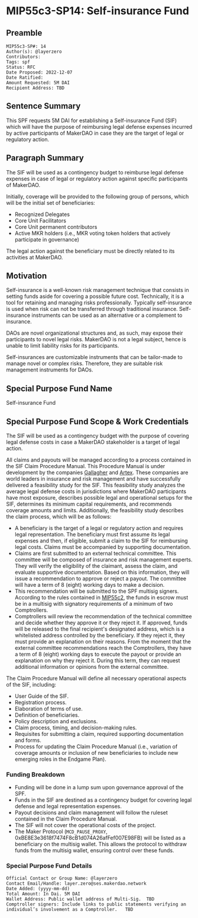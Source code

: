 # MIP55c3-SP14: Self-insurance Fund
 
## Preamble
 
```
MIP55c3-SP#: 14
Author(s): @layerzero
Contributors:
Tags: spf
Status: RFC
Date Proposed: 2022-12-07
Date Ratified: 
Amount Requested: 5M DAI
Recipient Address: TBD
```
 
## Sentence Summary
 
This SPF requests 5M DAI for establishing a Self-insurance Fund (SIF) which will have the purpose of reimbursing legal defense expenses incurred by active participants of MakerDAO in case they are the target of legal or regulatory action.
 
## Paragraph Summary
 
The SIF will be used as a contingency budget to reimburse legal defense expenses in case of legal or regulatory action against specific participants of MakerDAO.
 
Initially, coverage will be provided to the following group of persons, which will be the initial set of beneficiaries:
 
- Recognized Delegates
- Core Unit Facilitators
- Core Unit permanent contributors
- Active MKR holders (i.e., MKR voting token holders that actively participate in governance) 
 
The legal action against the beneficiary must be directly related to its activities at MakerDAO.
 
## Motivation
 
Self-insurance is a well-known risk management technique that consists in setting funds aside for covering a possible future cost. Technically, it is a tool for retaining and managing risks professionally. Typically self-insurance is used when risk can not be transferred through traditional insurance. Self-insurance instruments can be used as an alternative or a complement to insurance.
 
DAOs are novel organizational structures and, as such, may expose their participants to novel legal risks. MakerDAO is not a legal subject, hence is unable to limit liability risks for its participants.
 
Self-insurances are customizable instruments that can be tailor-made to manage novel or complex risks. Therefore, they are suitable risk management instruments for DAOs.
 
## Special Purpose Fund Name
 
Self-insurance Fund
 
## Special Purpose Fund Scope & Work Credentials
 
The SIF will be used as a contingency budget with the purpose of covering legal defense costs in case a MakerDAO stakeholder is a target of legal action.
 
All claims and payouts will be managed according to a process contained in the SIF Claim Procedure Manual. This Procedure Manual is under development by the companies [Gallagher](https://www.ajg.com/us/) and [Artex](https://www.artexrisk.com/). These companies are world leaders in insurance and risk management and have successfully delivered a feasibility study for the SIF. This feasibility study analyzes the average legal defense costs in jurisdictions where MakerDAO participants have most exposure, describes possible legal and operational setups for the SIF, determines its minimum capital requirements, and recommends coverage amounts and limits. Additionally, the feasibility study describes the claim process, which will be as follows: 
 
- A beneficiary is the target of a legal or regulatory action and requires legal representation. The beneficiary must first assume its legal expenses and then, if eligible, submit a claim to the SIF for reimbursing legal costs. Claims must be accompanied by supporting documentation.
- Claims are first submitted to an external technical committee. This committee will be composed of insurance and risk management experts. They will verify the eligibility of the claimant, assess the claim, and evaluate supportive documentation. Based on this information, they will issue a recommendation to approve or reject a payout. The committee will have a term of 8 (eight) working days to make a decision.
- This recommendation will be submitted to the SPF multisig signers. According to the rules contained in [MIP55c2](https://mips.makerdao.com/mips/details/MIP55#MIP55c2), the funds in escrow must be in a multisig with signatory requirements of a minimum of two Comptrollers. 
- Comptrollers will review the recommendation of the technical committee and decide whether they approve it or they reject it. If approved, funds will be released to the final recipient's designated address, which is a whitelisted address controlled by the beneficiary. If they reject it, they must provide an explanation on their reasons. From the moment that the external committee recommendations reach the Comptrollers, they have a term of 8 (eight) working days to execute the payout or provide an explanation on why they reject it. During this term, they can request additional information or opinions from the external committee.
 
 The Claim Procedure Manual will define all necessary operational aspects of the SIF, including:
 
- User Guide of the SIF.
- Registration process.
- Elaboration of terms of use.
- Definition of beneficiaries.
- Policy description and exclusions.
- Claim process, timing, and decision-making rules.
- Requisites for submitting a claim, required supporting documentation and forms.
- Process for updating the Claim Procedure Manual (i.e., variation of coverage amounts or inclusion of new beneficiaries to include new emerging roles in the Endgame Plan). 
 
### Funding Breakdown
 
- Funding will be done in a lump sum upon governance approval of the SPF.
- Funds in the SIF are destined as a contingency budget for covering legal defense and legal representation expenses.
- Payout decisions and claim management will follow the ruleset contained in the Claim Procedure Manual.
- The SIF will not cover the operational costs of the project.
- The Maker Protocol (`MCD_PAUSE_PROXY`, 0xBE8E3e3618f7474F8cB1d074A26afFef007E98FB) will be listed as a beneficiary on the multisig wallet. This allows the protocol to withdraw funds from the multisig wallet, ensuring control over these funds.
 
### Special Purpose Fund Details
 
```
Official Contact or Group Name: @layerzero
Contact Email/Handle: layer.zero@ses.makerdao.network
Date Added: (yyyy-mm-dd)
Total Amount: In Dai. 5M DAI
Wallet Address: Public wallet address of Multi-Sig.  TBD
Comptroller signers: Include links to public statements verifying an individual’s involvement as a Comptroller.   TBD
```
